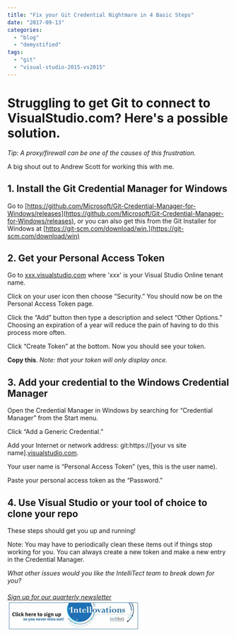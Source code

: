 ```yaml
---
title: "Fix your Git Credential Nightmare in 4 Basic Steps"
date: "2017-09-13"
categories: 
  - "blog"
  - "demystified"
tags: 
  - "git"
  - "visual-studio-2015-vs2015"
---
```


# Struggling to get Git to connect to VisualStudio.com? Here's a possible solution.

_Tip: A proxy/firewall can be one of the causes of this frustration._

A big shout out to Andrew Scott for working this with me.

## 1\. Install the Git Credential Manager for Windows

Go to [https://github.com/Microsoft/Git-Credential-Manager-for-Windows/releases](https://github.com/Microsoft/Git-Credential-Manager-for-Windows/releases), or you can also get this from the Git Installer for Windows at [https://git-scm.com/download/win.](https://git-scm.com/download/win)

## 2\. Get your Personal Access Token

Go to [xxx.visualstudio.com](https://xxx.visualstudio.com) where 'xxx' is your Visual Studio Online tenant name.

Click on your user icon then choose “Security.” You should now be on the Personal Access Token page.

Click the “Add” button then type a description and select “Other Options.” Choosing an expiration of a year will reduce the pain of having to do this process more often.

Click “Create Token” at the bottom. Now you should see your token.

**Copy this**. _Note: that your token will only display once._

## 3\. Add your credential to the Windows Credential Manager

Open the Credential Manager in Windows by searching for “Credential Manager” from the Start menu.

Click “Add a Generic Credential.”

Add your Internet or network address: git:https://\[your vs site name\].[visualstudio.com](https://visualstudio.com).

Your user name is “Personal Access Token” (yes, this is the user name).

Paste your personal access token as the “Password.”

## 4\. Use Visual Studio or your tool of choice to clone your repo

These steps should get you up and running!

Note: You may have to periodically clean these items out if things stop working for you. You can always create a new token and make a new entry in the Credential Manager.

_What other issues would you like the IntelliTect team to break down for you?_

###### [Sign up for our quarterly newsletter](https://bit.ly/2Nhro9T) [![](images/Click-here-to-sign-up-1-300x69.jpg)](https://bit.ly/2Nhro9T)
